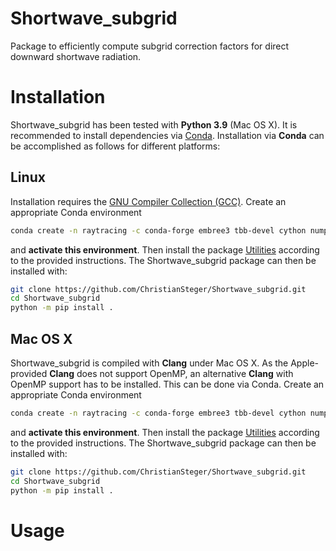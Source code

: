 # Shortwave_subgrid
Package to efficiently compute subgrid correction factors for direct downward shortwave radiation.

# Installation

Shortwave_subgrid has been tested with **Python 3.9** (Mac OS X).
It is recommended to install dependencies via [Conda](https://docs.conda.io/en/latest/#).
Installation via **Conda** can be accomplished as follows for different platforms:

## Linux

Installation requires the [GNU Compiler Collection (GCC)](https://gcc.gnu.org). Create an appropriate Conda environment

```bash
conda create -n raytracing -c conda-forge embree3 tbb-devel cython numpy scipy xarray matplotlib cartopy netcdf4 cmcrameri skyfield
```

and **activate this environment**.
Then install the package [Utilities](https://github.com/ChristianSteger/Utilities) according to the provided instructions.
The Shortwave_subgrid package can then be installed with:

```bash
git clone https://github.com/ChristianSteger/Shortwave_subgrid.git
cd Shortwave_subgrid
python -m pip install .
```

## Mac OS X

Shortwave_subgrid is compiled with **Clang** under Mac OS X. As the Apple-provided **Clang** does not support OpenMP, an alternative **Clang** with OpenMP support has to be installed.
This can be done via Conda. Create an appropriate Conda environment

```bash
conda create -n raytracing -c conda-forge embree3 tbb-devel cython numpy scipy xarray matplotlib cartopy netcdf4 cmcrameri skyfield c-compiler openmp python=3.9
```

and **activate this environment**.
Then install the package [Utilities](https://github.com/ChristianSteger/Utilities) according to the provided instructions.
The Shortwave_subgrid package can then be installed with:

```bash
git clone https://github.com/ChristianSteger/Shortwave_subgrid.git
cd Shortwave_subgrid
python -m pip install .
```

# Usage